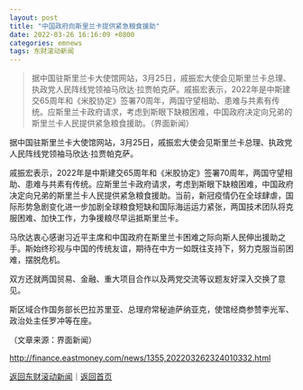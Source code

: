 ```yaml
---
layout: post
title: "中国政府向斯里兰卡提供紧急粮食援助"
date: 2022-03-26 16:16:09 +0800
categories: emnews
tags: 东财滚动新闻
---
```

> 据中国驻斯里兰卡大使馆网站，3月25日，戚振宏大使会见斯里兰卡总理、执政党人民阵线党领袖马欣达·拉贾帕克萨。戚振宏表示，2022年是中斯建交65周年和《米胶协定》签署70周年，两国守望相助、患难与共素有传统。应斯里兰卡政府请求，考虑到斯眼下缺粮困难，中国政府决定向兄弟的斯里兰卡人民提供紧急粮食援助。（界面新闻）

<p>据中国驻斯里兰卡大使馆网站，3月25日，戚振宏大使会见斯里兰卡总理、执政党人民阵线党领袖马欣达·拉贾帕克萨。</p><p>戚振宏表示，2022年是中斯建交65周年和《米胶协定》签署70周年，两国守望相助、患难与共素有传统。应斯里兰卡政府请求，考虑到斯眼下缺粮困难，中国政府决定向兄弟的斯里兰卡人民提供紧急粮食援助。当前，新冠疫情仍在全球肆虐，国际形势急剧变化进一步加剧全球粮食短缺和国际海运运力紧张，两国技术团队将克服困难、加快工作，力争援粮尽早运抵斯里兰卡。</p><p>马欣达衷心感谢习近平主席和中国政府在斯里兰卡困难之际向斯人民伸出援助之手。斯始终珍视与中国的传统友谊，期待在中方一如既往支持下，努力克服当前困难，摆脱危机。 </p><p>双方还就两国贸易、金融、重大项目合作以及两党交流等议题友好深入交换了意见。 </p><p>斯区域合作国务部长巴拉苏里亚、总理府常秘迪萨纳亚克，使馆经商参赞李光军、政治处主任罗冲等在座。</p><p class="em_media">（文章来源：界面新闻）</p>

<http://finance.eastmoney.com/news/1355,202203262324010332.html>

[返回东财滚动新闻](//finews.withounder.com/emnews/)｜[返回首页](//finews.withounder.com/)